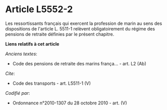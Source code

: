 # Article L5552-2

Les ressortissants français qui exercent la profession de marin au sens des dispositions de l'article L. 5511-1 relèvent
obligatoirement du régime des pensions de retraite définies par le présent chapitre.

**Liens relatifs à cet article**

_Anciens textes_:

  - Code des pensions de retraite des marins frança... - art. L2 (Ab)

_Cite_:

  - Code des transports - art. L5511-1 (V)

_Codifié par_:

  - Ordonnance n°2010-1307 du 28 octobre 2010 - art. (V)
